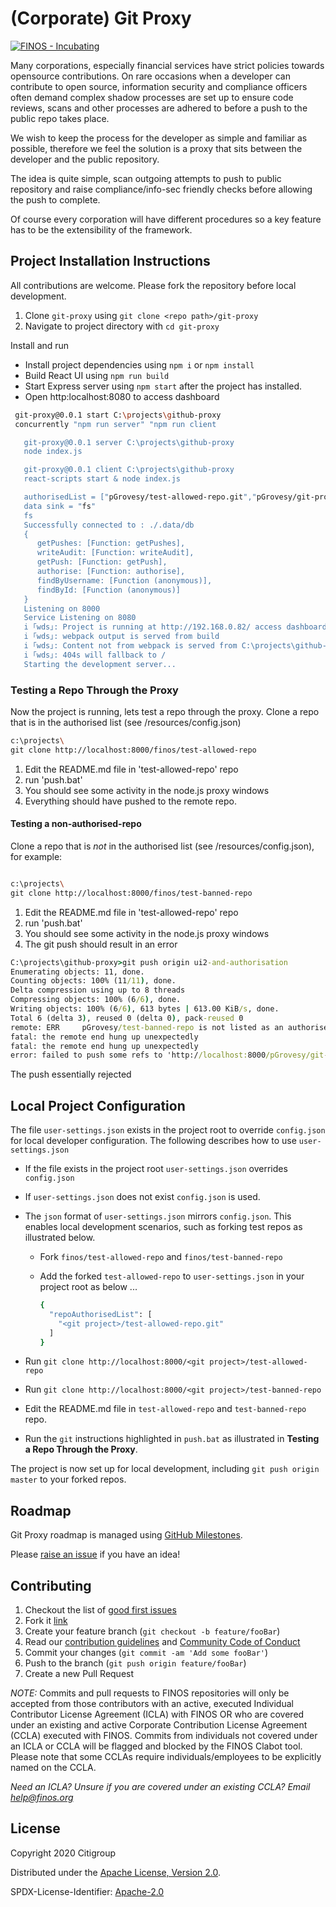 # (Corporate) Git Proxy

[![FINOS - Incubating](https://cdn.jsdelivr.net/gh/finos/contrib-toolbox@master/images/badge-incubating.svg)](https://finosfoundation.atlassian.net/wiki/display/FINOS/Incubating)

Many corporations, especially financial services have strict policies towards opensource contributions. On rare occasions when a developer can contribute to open source, information security and compliance officers often demand complex shadow processes are set up to ensure code reviews, scans and other processes are adhered to before a push to the public repo takes place.

We wish to keep the process for the developer as simple and familiar as possible, therefore we feel the solution is a proxy that sits between the developer and the public repository.

The idea is quite simple, scan outgoing attempts to push to public repository and raise compliance/info-sec friendly checks before allowing the push to complete.

Of course every corporation will have different procedures so a key feature has to be the extensibility of the framework.

## Project Installation Instructions

All contributions are welcome. Please fork the repository before local development.

1. Clone `git-proxy` using `git clone <repo path>/git-proxy`
2. Navigate to project directory with `cd git-proxy`

Install and run

- Install project dependencies using `npm i` or `npm install`
- Build React UI using `npm run build`
- Start Express server using `npm start` after the project has installed.
- Open http:localhost:8080 to access dashboard

``` bash
 git-proxy@0.0.1 start C:\projects\github-proxy
 concurrently "npm run server" "npm run client

   git-proxy@0.0.1 server C:\projects\github-proxy
   node index.js

   git-proxy@0.0.1 client C:\projects\github-proxy
   react-scripts start & node index.js

   authorisedList = ["pGrovesy/test-allowed-repo.git","pGrovesy/git-proxy.git"]
   data sink = "fs"
   fs
   Successfully connected to : ./.data/db
   {
      getPushes: [Function: getPushes],
      writeAudit: [Function: writeAudit],
      getPush: [Function: getPush],
      authorise: [Function: authorise],
      findByUsername: [Function (anonymous)],
      findById: [Function (anonymous)]
   }
   Listening on 8000
   Service Listening on 8080
   i ｢wds｣: Project is running at http://192.168.0.82/ access dashboard use localhost:8080
   i ｢wds｣: webpack output is served from build
   i ｢wds｣: Content not from webpack is served from C:\projects\github-proxy\public
   i ｢wds｣: 404s will fallback to /
   Starting the development server...
```

### Testing a Repo Through the Proxy

Now the project is running, lets test a repo through the proxy. Clone a repo that is in the authorised list (see /resources/config.json)

``` bash
c:\projects\
git clone http://localhost:8000/finos/test-allowed-repo
```

1. Edit the README.md file in 'test-allowed-repo' repo
2. run 'push.bat'
3. You should see some activity in the node.js proxy windows
4. Everything should have pushed to the remote repo.

#### Testing a non-authorised-repo

Clone a repo that is *not* in the authorised list (see /resources/config.json), for example:

```bash

c:\projects\
git clone http://localhost:8000/finos/test-banned-repo
```

1. Edit the README.md file in 'test-allowed-repo' repo
2. run 'push.bat'
3. You should see some activity in the node.js proxy windows
4. The git push should result in an error

``` cmd
C:\projects\github-proxy>git push origin ui2-and-authorisation
Enumerating objects: 11, done.
Counting objects: 100% (11/11), done.
Delta compression using up to 8 threads
Compressing objects: 100% (6/6), done.
Writing objects: 100% (6/6), 613 bytes | 613.00 KiB/s, done.
Total 6 (delta 3), reused 0 (delta 0), pack-reused 0
remote: ERR     pGrovesy/test-banned-repo is not listed as an authorised repository
fatal: the remote end hung up unexpectedly
fatal: the remote end hung up unexpectedly
error: failed to push some refs to 'http://localhost:8000/pGrovesy/git-proxy.git'

```

The push essentially rejected

## Local Project Configuration

The file `user-settings.json` exists in the project root to override `config.json` for local developer configuration. The following describes how to use `user-settings.json`

- If the file exists in the project root `user-settings.json` overrides `config.json`
- If `user-settings.json` does not exist `config.json` is used.
- The `json` format of `user-settings.json` mirrors `config.json`. This enables local development scenarios, such as forking test repos as illustrated below.
  - Fork `finos/test-allowed-repo` and `finos/test-banned-repo`
  - Add the forked `test-allowed-repo` to `user-settings.json` in your project root as below ...

    ``` bash
    {
      "repoAuthorisedList": [
        "<git project>/test-allowed-repo.git"
      ]
    }
    ```

- Run `git clone http://localhost:8000/<git project>/test-allowed-repo`
- Run `git clone http://localhost:8000/<git project>/test-banned-repo`
- Edit the README.md file in `test-allowed-repo` and `test-banned-repo` repo.
- Run the `git` instructions highlighted in `push.bat` as illustrated in **Testing a Repo Through the Proxy**.

The project is now set up for local development, including `git push origin master` to your forked repos.

## Roadmap

Git Proxy roadmap is managed using [GitHub Milestones](https://github.com/finos/git-proxy/milestones).

Please [raise an issue](https://github.com/finos/git-proxy/issues/new/choose) if you have an idea!

## Contributing

1. Checkout the list of [good first issues](https://github.com/finos/git-proxy/issues?q=is%3Aissue+is%3Aopen+label%3A%22good+first+issue%22)
2. Fork it [link](<https://github.com/finos/project slug}/fork>)
3. Create your feature branch (`git checkout -b feature/fooBar`)
4. Read our [contribution guidelines](.github/CONTRIBUTING.md) and [Community Code of Conduct](https://www.finos.org/code-of-conduct)
5. Commit your changes (`git commit -am 'Add some fooBar'`)
6. Push to the branch (`git push origin feature/fooBar`)
7. Create a new Pull Request

_NOTE:_ Commits and pull requests to FINOS repositories will only be accepted from those contributors with an active, executed Individual Contributor License Agreement (ICLA) with FINOS OR who are covered under an existing and active Corporate Contribution License Agreement (CCLA) executed with FINOS. Commits from individuals not covered under an ICLA or CCLA will be flagged and blocked by the FINOS Clabot tool. Please note that some CCLAs require individuals/employees to be explicitly named on the CCLA.

*Need an ICLA? Unsure if you are covered under an existing CCLA? Email [help@finos.org](mailto:help@finos.org)*

## License



Copyright 2020 Citigroup

Distributed under the [Apache License, Version 2.0](http://www.apache.org/licenses/LICENSE-2.0).

SPDX-License-Identifier: [Apache-2.0](https://spdx.org/licenses/Apache-2.0)